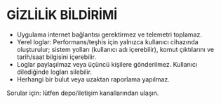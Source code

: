 # GİZLİLİK BİLDİRİMİ

- Uygulama internet bağlantısı gerektirmez ve telemetri toplamaz.
- Yerel loglar: Performans/teşhis için yalnızca kullanıcı cihazında oluşturulur; sistem yolları (kullanıcı adı içerebilir), komut çıktılarını ve tarih/saat bilgisini içerebilir.
- Loglar paylaşılmaz veya üçüncü kişilere gönderilmez. Kullanıcı dilediğinde logları silebilir.
- Herhangi bir bulut veya uzaktan raporlama yapılmaz.

Sorular için: lütfen depo/iletişim kanallarından ulaşın.
